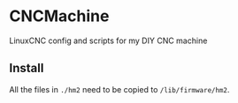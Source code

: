 # CNCMachine
LinuxCNC config and scripts for my DIY CNC machine

## Install

All the files in `./hm2` need to be copied to `/lib/firmware/hm2`.